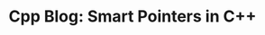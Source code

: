 ---
title: "Cpp Blog: Smart Pointers in C++"
tags: [Cpp, Smart Pointers]
style: fill
color: warning
description: A quick overview of smart pointers in C++.
external_url: https://medium.com/@christophertzechan/smart-pointers-in-c-b5e3d041ed0a?source=friends_link&sk=c24c4e4bdc3596a0d796a3bc52518c93
---